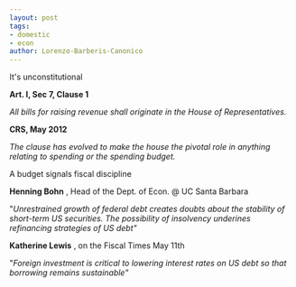 ```yaml
---
layout: post
tags: 
- domestic 
- econ
author: Lorenzo-Barberis-Canonico
---
```


It's unconstitutional

**Art. I, Sec 7, Clause 1**

_All bills for raising revenue shall originate in the House of Representatives._

**CRS, May 2012**

_The clause has evolved to make the house the pivotal role in anything relating to spending or the spending budget._

A budget signals fiscal discipline

**Henning Bohn** , Head of the Dept. of Econ. @ UC Santa Barbara

"_Unrestrained growth of federal debt creates doubts about the stability of short-term US securities. The possibility of insolvency underines refinancing strategies of US debt"_

**Katherine Lewis** , on the Fiscal Times May 11th

"_Foreign investment is critical to lowering interest rates on US debt so that borrowing remains sustainable"_

